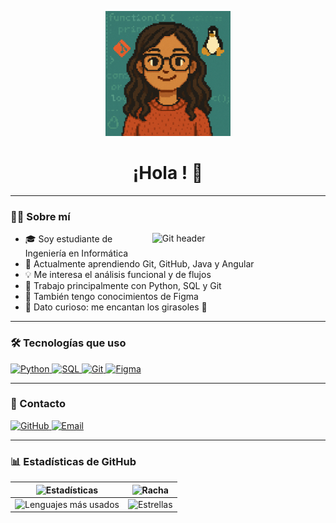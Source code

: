 <p align="center">
  <img width="200" src="https://github.com/lgsosa/lgsosa/raw/main/pixel_art_profile_under_1MB.png" alt="Avatar de perfil">
</p>


<h1 align="center"> ¡Hola <Desarrolladores />! 👋 </h1>

---

### 🙋‍♀️ Sobre mí

<img align="right" width="55%" alt="Git header" src="https://raw.githubusercontent.com/onimur/.github/master/.resources/git-header.svg" />

- 🎓 Soy estudiante de Ingeniería en Informática
- 🌱 Actualmente aprendiendo Git, GitHub, Java y Angular
- 💡 Me interesa el análisis funcional y de flujos
- 🐍 Trabajo principalmente con Python, SQL y Git
- 🎨 También tengo conocimientos de Figma
- 🌻 Dato curioso: me encantan los girasoles 🌻

---

### 🛠 Tecnologías que uso

<a href="https://github.com/lgsosa?tab=repositories&q=&type=&language=python">
  <img width="32px" src="https://raw.githubusercontent.com/rahulbanerjee26/githubAboutMeGenerator/main/icons/python.svg" alt="Python">
</a>
<a href="#">
  <img width="32px" src="https://raw.githubusercontent.com/rahulbanerjee26/githubAboutMeGenerator/main/icons/sqlite.svg" alt="SQL">
</a>
<a href="#">
  <img width="32px" src="https://raw.githubusercontent.com/rahulbanerjee26/githubAboutMeGenerator/main/icons/git.svg" alt="Git">
</a>
<a href="#">
  <img width="32px" src="https://raw.githubusercontent.com/rahulbanerjee26/githubAboutMeGenerator/main/icons/figma.svg" alt="Figma">
</a>

---

### 🔗 Contacto

<a href="https://github.com/lgsosa">
  <img width="32px" src="https://raw.githubusercontent.com/rahulbanerjee26/githubAboutMeGenerator/main/icons/github.svg" alt="GitHub">
</a>
<a href="mailto:lucianagsosa03@gmail.com">
  <img width="32px" src="https://upload.wikimedia.org/wikipedia/commons/4/4e/Mail_%28iOS%29.svg" alt="Email">
</a>

---

### 📊 Estadísticas de GitHub

| ![Estadísticas](https://github-readme-stats.vercel.app/api?username=lgsosa&show_icons=true&theme=tokyonight) | ![Racha](https://github-readme-streak-stats.herokuapp.com/?user=lgsosa&theme=tokyonight) |
|---|---|
| ![Lenguajes más usados](https://github-readme-stats.vercel.app/api/top-langs/?username=lgsosa&layout=compact&theme=tokyonight) | ![Estrellas](https://github-readme-stats.vercel.app/api?username=lgsosa&show_icons=true&hide_rank=true&theme=tokyonight) |

